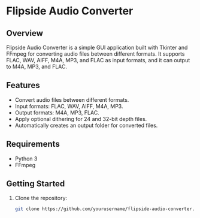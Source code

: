 # Flipside Audio Converter

## Overview

Flipside Audio Converter is a simple GUI application built with Tkinter and FFmpeg for converting audio files between different formats. It supports FLAC, WAV, AIFF, M4A, MP3, and FLAC as input formats, and it can output to M4A, MP3, and FLAC.

## Features

- Convert audio files between different formats.
- Input formats: FLAC, WAV, AIFF, M4A, MP3.
- Output formats: M4A, MP3, FLAC.
- Apply optional dithering for 24 and 32-bit depth files.
- Automatically creates an output folder for converted files.

## Requirements

- Python 3
- FFmpeg

## Getting Started

1. Clone the repository:

   ```bash
   git clone https://github.com/yourusername/flipside-audio-converter.git

